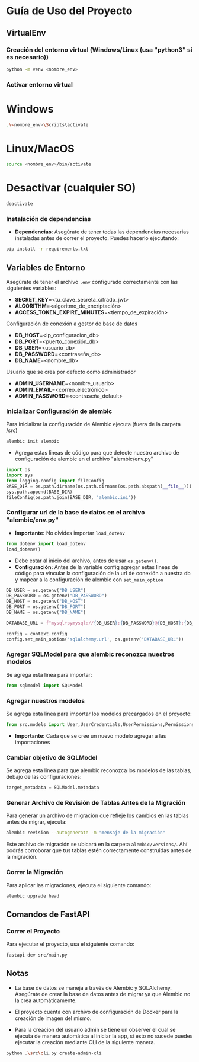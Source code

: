 # Guía de Uso del Proyecto

## VirtualEnv
### Creación del entorno virtual (Windows/Linux (usa "python3" si es necesario))
```bash
python -m venv <nombre_env>
```

### Activar entorno virtual
# Windows
```bash
.\<nombre_env>\Scripts\activate
```

# Linux/MacOS
```bash
source <nombre_env>/bin/activate
```

# Desactivar (cualquier SO)
```bash
deactivate
```

### Instalación de dependencias
- **Dependencias**: Asegúrate de tener todas las dependencias necesarias instaladas antes de correr el proyecto. Puedes hacerlo ejecutando:
```bash
pip install -r requirements.txt
```

## Variables de Entorno
Asegúrate de tener el archivo `.env` configurado correctamente con las siguientes variables:

- **SECRET_KEY**=<tu_clave_secreta_cifrado_jwt>
- **ALGORITHM**=<algoritmo_de_encriptación>
- **ACCESS_TOKEN_EXPIRE_MINUTES**=<tiempo_de_expiración>

Configuración de conexión a gestor de base de datos
- **DB_HOST**=<ip_configuracion_db>
- **DB_PORT**=<puerto_conexión_db>
- **DB_USER**=<usuario_db>
- **DB_PASSWORD**=<contraseña_db>
- **DB_NAME**=<nombre_db>

Usuario que se crea por defecto como administrador
- **ADMIN_USERNAME**=<nombre_usuario>
- **ADMIN_EMAIL**=<correo_electrónico>
- **ADMIN_PASSWORD**=<contraseña_default>

### Inicializar Configuración de alembic
Para inicializar la configuración de Alembic ejecuta (fuera de la carpeta /src)
```bash
alembic init alembic
```

- Agrega estas lineas de código para que detecte nuestro archivo de configuración de alembic en el archivo "alembic/env.py"

```Python
import os
import sys
from logging.config import fileConfig
BASE_DIR = os.path.dirname(os.path.dirname(os.path.abspath(__file__)))
sys.path.append(BASE_DIR)
fileConfig(os.path.join(BASE_DIR, 'alembic.ini'))
```

### Configurar url de la base de datos en el archivo "alembic/env.py"
- **Importante:** No olvides importar `load_dotenv`
```Python
from dotenv import load_dotenv
load_dotenv()
```
- Debe estar al inicio del archivo, antes de usar `os.getenv()`.
-  **Configuración:** Antes de la variable config agregar estas lineas de código para vincular la configuración de la url de conexión a nuestra db y mapear a la configuración de alembic con `set_main_option`
```Python
DB_USER = os.getenv("DB_USER")
DB_PASSWORD = os.getenv("DB_PASSWORD")
DB_HOST = os.getenv("DB_HOST")
DB_PORT = os.getenv("DB_PORT")
DB_NAME = os.getenv("DB_NAME")

DATABASE_URL = f"mysql+pymysql://{DB_USER}:{DB_PASSWORD}@{DB_HOST}:{DB_PORT}/{DB_NAME}"

config = context.config
config.set_main_option('sqlalchemy.url', os.getenv('DATABASE_URL'))
```

### Agregar SQLModel para que alembic reconozca nuestros modelos
Se agrega esta linea para importar:
```Python
from sqlmodel import SQLModel
```

### Agregar nuestros modelos
Se agrega esta linea para importar los modelos precargados en el proyecto: 
```Python
from src.models import User,UserCredentials,UserPermissions,Permissions
```
- **Importante:** Cada que se cree un nuevo modelo agregar a las importaciones

### Cambiar objetivo de SQLModel
Se agrega esta linea para que alembic reconozca los modelos de las tablas, debajo de las configuraciones:
```Python
target_metadata = SQLModel.metadata
```

### Generar Archivo de Revisión de Tablas Antes de la Migración
Para generar un archivo de migración que refleje los cambios en las tablas antes de migrar, ejecuta:
```bash
alembic revision --autogenerate -m "mensaje de la migración"
```
Este archivo de migración se ubicará en la carpeta `alembic/versions/`.
Ahí podrás corroborar que tus tablas estén correctamente construidas antes de la migración.

### Correr la Migración
Para aplicar las migraciones, ejecuta el siguiente comando:
```bash
alembic upgrade head
```

## Comandos de FastAPI
### Correr el Proyecto
Para ejecutar el proyecto, usa el siguiente comando:
```bash
fastapi dev src/main.py
```

## Notas
- La base de datos se maneja a través de Alembic y SQLAlchemy. Asegúrate de crear la base de datos antes de migrar ya que Alembic no la crea automáticamente.

- El proyecto cuenta con archivo de configuración de Docker para la creación de imagen del mismo.

- Para la creación del usuario admin se tiene un observer el cual se ejecuta de manera automática al iniciar la app, si esto no sucede puedes ejecutar la creación mediante CLI de la siguiente manera.
```bash
python .\src\cli.py create-admin-cli
```
